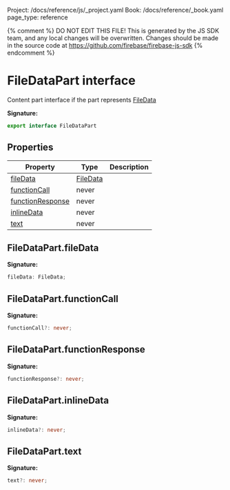 Project: /docs/reference/js/_project.yaml
Book: /docs/reference/_book.yaml
page_type: reference

{% comment %}
DO NOT EDIT THIS FILE!
This is generated by the JS SDK team, and any local changes will be
overwritten. Changes should be made in the source code at
https://github.com/firebase/firebase-js-sdk
{% endcomment %}

# FileDataPart interface
Content part interface if the part represents [FileData](./ai.filedata.md#filedata_interface)

<b>Signature:</b>

```typescript
export interface FileDataPart 
```

## Properties

|  Property | Type | Description |
|  --- | --- | --- |
|  [fileData](./ai.filedatapart.md#filedatapartfiledata) | [FileData](./ai.filedata.md#filedata_interface) |  |
|  [functionCall](./ai.filedatapart.md#filedatapartfunctioncall) | never |  |
|  [functionResponse](./ai.filedatapart.md#filedatapartfunctionresponse) | never |  |
|  [inlineData](./ai.filedatapart.md#filedatapartinlinedata) | never |  |
|  [text](./ai.filedatapart.md#filedataparttext) | never |  |

## FileDataPart.fileData

<b>Signature:</b>

```typescript
fileData: FileData;
```

## FileDataPart.functionCall

<b>Signature:</b>

```typescript
functionCall?: never;
```

## FileDataPart.functionResponse

<b>Signature:</b>

```typescript
functionResponse?: never;
```

## FileDataPart.inlineData

<b>Signature:</b>

```typescript
inlineData?: never;
```

## FileDataPart.text

<b>Signature:</b>

```typescript
text?: never;
```
